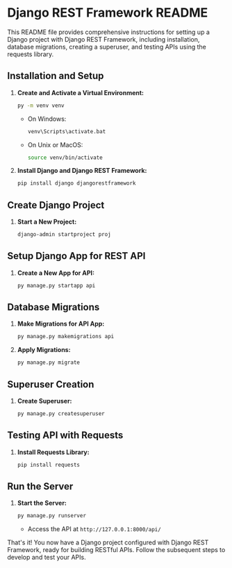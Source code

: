 # Django REST Framework README

This README file provides comprehensive instructions for setting up a Django project with Django REST Framework, including installation, database migrations, creating a superuser, and testing APIs using the requests library.

## Installation and Setup

1. **Create and Activate a Virtual Environment:** 
    ```bash
    py -m venv venv
    ```
    - On Windows:
        ```bash
        venv\Scripts\activate.bat
        ```
    - On Unix or MacOS:
        ```bash
        source venv/bin/activate
        ```

2. **Install Django and Django REST Framework:** 
    ```bash
    pip install django djangorestframework
    ```

## Create Django Project

1. **Start a New Project:**
    ```bash
    django-admin startproject proj
    ```

## Setup Django App for REST API

1. **Create a New App for API:**
    ```bash
    py manage.py startapp api
    ```

## Database Migrations

1. **Make Migrations for API App:**
    ```bash
    py manage.py makemigrations api
    ```

2. **Apply Migrations:**
    ```bash
    py manage.py migrate
    ```

## Superuser Creation

1. **Create Superuser:**
    ```bash
    py manage.py createsuperuser
    ```

## Testing API with Requests

1. **Install Requests Library:**
    ```bash
    pip install requests
    ```

## Run the Server

1. **Start the Server:**
    ```bash
    py manage.py runserver
    ```
    - Access the API at `http://127.0.0.1:8000/api/`

That's it! You now have a Django project configured with Django REST Framework, ready for building RESTful APIs. Follow the subsequent steps to develop and test your APIs.
